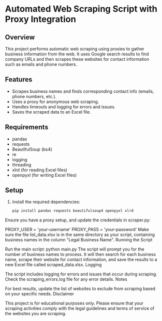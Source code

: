 # Automated Web Scraping Script with Proxy Integration

## Overview
This project performs automatic web scraping using proxies to gather business information from the web. It uses Google search results to find company URLs and then scrapes these websites for contact information such as emails and phone numbers.

## Features
- Scrapes business names and finds corresponding contact info (emails, phone numbers, etc.).
- Uses a proxy for anonymous web scraping.
- Handles timeouts and logging for errors and issues.
- Saves the scraped data to an Excel file.

## Requirements
- pandas
- requests
- BeautifulSoup (bs4)
- re
- logging
- threading
- xlrd (for reading Excel files)
- openpyxl (for writing Excel files)

## Setup
1. Install the required dependencies:
   ```bash
   pip install pandas requests beautifulsoup4 openpyxl xlrd
Ensure you have a proxy setup, and update the credentials in scraper.py:

PROXY_USER = 'your-username'
PROXY_PASS = 'your-password'
Make sure the file list_data.xlsx is in the same directory as your script, containing business names in the column "Legal Business Name".
Running the Script

Run the main script:
python main.py
The script will prompt you for the number of business names to process. It will then search for each business name, scrape their website for contact information, and save the results to a new Excel file called scraped_data.xlsx.
Logging

The script includes logging for errors and issues that occur during scraping. Check the scraping_errors.log file for any error details.
Notes

For best results, update the list of websites to exclude from scraping based on your specific needs.
Disclaimer

This project is for educational purposes only. Please ensure that your scraping activities comply with the legal guidelines and terms of service of the websites you are scraping.